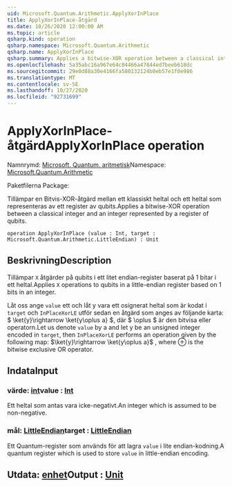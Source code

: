 ```yaml
---
uid: Microsoft.Quantum.Arithmetic.ApplyXorInPlace
title: ApplyXorInPlace-åtgärd
ms.date: 10/26/2020 12:00:00 AM
ms.topic: article
qsharp.kind: operation
qsharp.namespace: Microsoft.Quantum.Arithmetic
qsharp.name: ApplyXorInPlace
qsharp.summary: Applies a bitwise-XOR operation between a classical integer and an integer represented by a register of qubits.
ms.openlocfilehash: 5a35abc16a967e64c84466a47844ed7beeb618dc
ms.sourcegitcommit: 29e0d88a30e4166fa580132124b0eb57e1f0e986
ms.translationtype: MT
ms.contentlocale: sv-SE
ms.lasthandoff: 10/27/2020
ms.locfileid: "92731699"
---
```

# <a name="applyxorinplace-operation"></a><span data-ttu-id="42f7a-102">ApplyXorInPlace-åtgärd</span><span class="sxs-lookup"><span data-stu-id="42f7a-102">ApplyXorInPlace operation</span></span>

<span data-ttu-id="42f7a-103">Namnrymd: [Microsoft. Quantum. aritmetisk](xref:Microsoft.Quantum.Arithmetic)</span><span class="sxs-lookup"><span data-stu-id="42f7a-103">Namespace: [Microsoft.Quantum.Arithmetic](xref:Microsoft.Quantum.Arithmetic)</span></span>

<span data-ttu-id="42f7a-104">Paketfilerna [](https://nuget.org/packages/)</span><span class="sxs-lookup"><span data-stu-id="42f7a-104">Package: [](https://nuget.org/packages/)</span></span>


<span data-ttu-id="42f7a-105">Tillämpar en Bitvis-XOR-åtgärd mellan ett klassiskt heltal och ett heltal som representeras av ett register av qubits.</span><span class="sxs-lookup"><span data-stu-id="42f7a-105">Applies a bitwise-XOR operation between a classical integer and an integer represented by a register of qubits.</span></span>

```qsharp
operation ApplyXorInPlace (value : Int, target : Microsoft.Quantum.Arithmetic.LittleEndian) : Unit
```


## <a name="description"></a><span data-ttu-id="42f7a-106">Beskrivning</span><span class="sxs-lookup"><span data-stu-id="42f7a-106">Description</span></span>

<span data-ttu-id="42f7a-107">Tillämpar `X` åtgärder på qubits i ett litet endian-register baserat på 1 bitar i ett heltal.</span><span class="sxs-lookup"><span data-stu-id="42f7a-107">Applies `X` operations to qubits in a little-endian register based on 1 bits in an integer.</span></span>

<span data-ttu-id="42f7a-108">Låt oss ange `value` ett och låt y vara ett osignerat heltal som är kodat i `target` och `InPlaceXorLE` utför sedan en åtgärd som anges av följande karta: $ \ket{y}\rightarrow \ket{y\oplus a} $, där $ \oplus $ är den bitvisa eller operatorn.</span><span class="sxs-lookup"><span data-stu-id="42f7a-108">Let us denote `value` by a and let y be an unsigned integer encoded in `target`, then `InPlaceXorLE` performs an operation given by the following map: $\ket{y}\rightarrow \ket{y\oplus a}$ , where $\oplus$ is the bitwise exclusive OR operator.</span></span>

## <a name="input"></a><span data-ttu-id="42f7a-109">Indata</span><span class="sxs-lookup"><span data-stu-id="42f7a-109">Input</span></span>

### <a name="value--int"></a><span data-ttu-id="42f7a-110">värde: [int](xref:microsoft.quantum.lang-ref.int)</span><span class="sxs-lookup"><span data-stu-id="42f7a-110">value : [Int](xref:microsoft.quantum.lang-ref.int)</span></span>

<span data-ttu-id="42f7a-111">Ett heltal som antas vara icke-negativt.</span><span class="sxs-lookup"><span data-stu-id="42f7a-111">An integer which is assumed to be non-negative.</span></span>


### <a name="target--littleendian"></a><span data-ttu-id="42f7a-112">mål: [LittleEndian](xref:Microsoft.Quantum.Arithmetic.LittleEndian)</span><span class="sxs-lookup"><span data-stu-id="42f7a-112">target : [LittleEndian](xref:Microsoft.Quantum.Arithmetic.LittleEndian)</span></span>

<span data-ttu-id="42f7a-113">Ett Quantum-register som används för att lagra `value` i lite endian-kodning.</span><span class="sxs-lookup"><span data-stu-id="42f7a-113">A quantum register which is used to store `value` in little-endian encoding.</span></span>



## <a name="output--unit"></a><span data-ttu-id="42f7a-114">Utdata: [enhet](xref:microsoft.quantum.lang-ref.unit)</span><span class="sxs-lookup"><span data-stu-id="42f7a-114">Output : [Unit](xref:microsoft.quantum.lang-ref.unit)</span></span>

